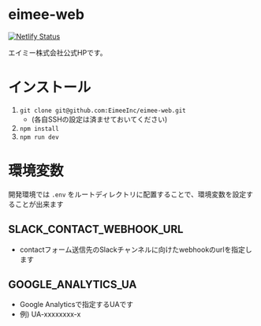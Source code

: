 # eimee-web

[![Netlify Status](https://api.netlify.com/api/v1/badges/324f22d0-c93b-4eef-9003-ace12555b3cb/deploy-status)](https://app.netlify.com/sites/agitated-babbage-9aebb5/deploys)

エイミー株式会社公式HPです。

# インストール

1. `git clone git@github.com:EimeeInc/eimee-web.git`
    - (各自SSHの設定は済ませておいてください)
1. `npm install`
1. `npm run dev`

# 環境変数

開発環境では `.env` をルートディレクトリに配置することで、環境変数を設定することが出来ます

## SLACK_CONTACT_WEBHOOK_URL

- contactフォーム送信先のSlackチャンネルに向けたwebhookのurlを指定します

## GOOGLE_ANALYTICS_UA

- Google Analyticsで指定するUAです
- 例) UA-xxxxxxxx-x
